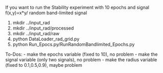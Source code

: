 If you want to run the Stability experiment with 10 epochs and signal f(x,y)=x*y/ random band-limited signal

1. mkdir ../input_rad
2. mkdir ../input_rad/processed
3. mkdir ../input_rad/raw
4. python DataLoader_rad_grid.py
5. python Run_Epocs.py/RunRandomBandlimited_Epochs.py

To-Dos:
    - make the epochs variable (fixed to 10), no problem
    - make the signal variable (only two signals), no problem
    - make the radius variable (fixed to 0.1,0.5,0.9), maybe problem
